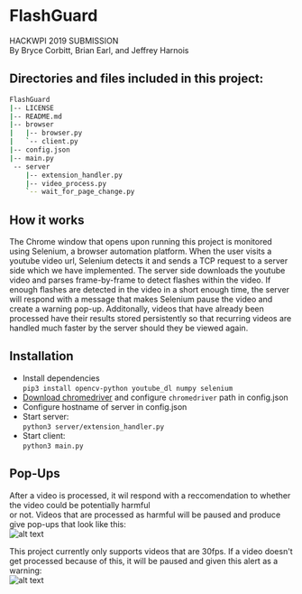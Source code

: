 # FlashGuard
HACKWPI 2019 SUBMISSION  
By Bryce Corbitt, Brian Earl, and Jeffrey Harnois

## Directories and files included in this project:
```bash
FlashGuard
|-- LICENSE
|-- README.md
|-- browser
|   |-- browser.py
|   `-- client.py
|-- config.json
|-- main.py
 -- server
    |-- extension_handler.py
    |-- video_process.py
    `-- wait_for_page_change.py
```

## How it works  
The Chrome window that opens upon running this project is monitored using Selenium, a browser automation platform. When the user visits a youtube video url, Selenium detects it and sends a TCP request to a server side which we have implemented. The server side downloads the youtube video and parses frame-by-frame to detect flashes within the video. If enough flashes are detected in the video in a short enough time, the server will respond with a message that makes Selenium pause the video and create a warning pop-up. Additonally, videos that have already been processed have their results stored persistently so that recurring videos are handled much faster by the server should they be viewed again.

## Installation
*  Install dependencies<br>`pip3 install opencv-python youtube_dl numpy selenium`
*  [Download chromedriver](http://chromedriver.chromium.org/downloads) and configure `chromedriver` path in config.json
*  Configure hostname of server in config.json
*  Start server:<br>`python3 server/extension_handler.py`
*  Start client:<br> `python3 main.py`

## Pop-Ups
After a video is processed, it wil respond with a reccomendation to whether the video could be potentially harmful  
or not. Videos that are processed as harmful will be paused and produce give pop-ups that look like this:  
![alt text](https://i.imgur.com/9HrRmjG.png)  
  
This project currently only supports videos that are 30fps. If a video doesn't get processed because of this, it will be paused and given this alert as a warning:  
![alt text](https://i.imgur.com/IEBbF7O.png)  
